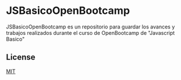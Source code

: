 # JSBasicoOpenBootcamp

JSBasicoOpenBootcamp es un repositorio para guardar los avances y trabajos realizados durante el curso de OpenBootcamp de "Javascript Basico"

## License

[MIT](https://choosealicense.com/licenses/mit/)
